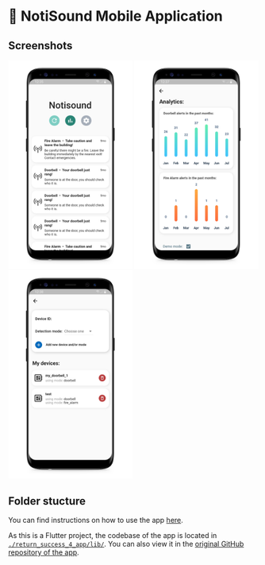 # :iphone: NotiSound Mobile Application

## Screenshots

<img src="screenshots/homepage.png" alt="App Homepage" width="250"/> <img src="screenshots/analytics.png" alt="Analytics Page" width="250"/> <img src="screenshots/manage_devices.png" alt="Manage my devices Page" width="250"/>

## Folder stucture

You can find instructions on how to use the app [here](./return_success_4_app/README.md).

As this is a Flutter project, the codebase of the app is located in [`./return_success_4_app/lib/`](./return_success_4_app/lib/). You can also view it in the [original GitHub repository of the app](https://github.com/tlp19/return_success_4_app).
